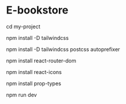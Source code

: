 # E-bookstore
 
cd my-project

npm install -D tailwindcss

npm install -D tailwindcss postcss autoprefixer

npm install react-router-dom

npm install react-icons

npm install prop-types

npm run dev
